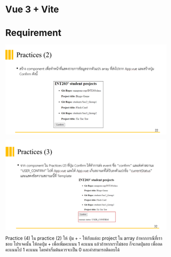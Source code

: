 # Vue 3 + Vite

# Requirement

![Requirement2](public/Requirement2.png)


![Requirement3](public/Requirement3.png)

Practice (4) ใน practice (2) ให้ ปุ่ม + - ให้กับแต่ละ project ใน array ถ้าหากกรณีที่เราชอบ โปรเจคนั้น ให้กดปุ่ม + เพื่อเพิ่มคะแนน 1 คะแนน แล้วถ้าหากเราไม่ชอบ ก็จะกดปุ่มลบ เพื่อลดคะแนนไป 1 คะแนน โดยค่าเริ่มต้นควรจะเป็น 0 และค่าสามารถติดลบได้
